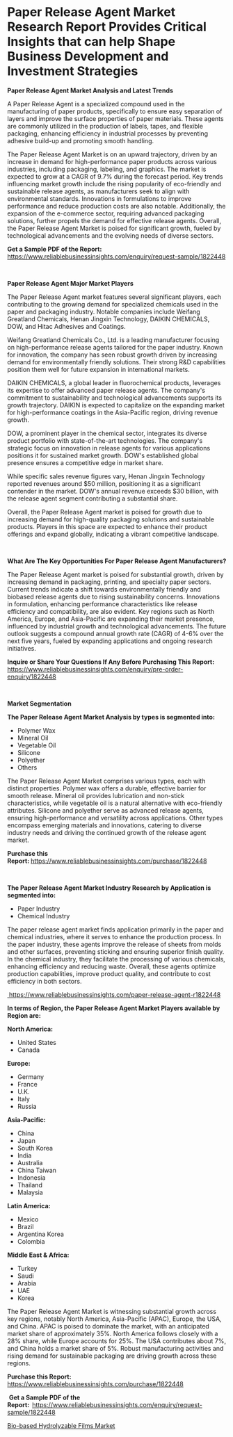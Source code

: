 <p><h1>Paper Release Agent Market Research Report Provides Critical Insights that can help Shape Business Development and Investment Strategies</h1></p><p><strong>Paper Release Agent Market Analysis and Latest Trends</strong></p>
<p><p>A Paper Release Agent is a specialized compound used in the manufacturing of paper products, specifically to ensure easy separation of layers and improve the surface properties of paper materials. These agents are commonly utilized in the production of labels, tapes, and flexible packaging, enhancing efficiency in industrial processes by preventing adhesive build-up and promoting smooth handling.</p><p>The Paper Release Agent Market is on an upward trajectory, driven by an increase in demand for high-performance paper products across various industries, including packaging, labeling, and graphics. The market is expected to grow at a CAGR of 9.7% during the forecast period. Key trends influencing market growth include the rising popularity of eco-friendly and sustainable release agents, as manufacturers seek to align with environmental standards. Innovations in formulations to improve performance and reduce production costs are also notable. Additionally, the expansion of the e-commerce sector, requiring advanced packaging solutions, further propels the demand for effective release agents. Overall, the Paper Release Agent Market is poised for significant growth, fueled by technological advancements and the evolving needs of diverse sectors.</p></p>
<p><strong>Get a Sample PDF of the Report:&nbsp;</strong> <a href="https://www.reliablebusinessinsights.com/enquiry/request-sample/1822448?utm_campaign=2099&utm_medium=2&utm_source=Github&utm_content=ia&utm_term=03042025&utm_id=paper-release-agent">https://www.reliablebusinessinsights.com/enquiry/request-sample/1822448</a></p>
<p>&nbsp;</p>
<p><strong>Paper Release Agent Major Market Players</strong></p>
<p><p>The Paper Release Agent market features several significant players, each contributing to the growing demand for specialized chemicals used in the paper and packaging industry. Notable companies include Weifang Greatland Chemicals, Henan Jingxin Technology, DAIKIN CHEMICALS, DOW, and Hitac Adhesives and Coatings.</p><p>Weifang Greatland Chemicals Co., Ltd. is a leading manufacturer focusing on high-performance release agents tailored for the paper industry. Known for innovation, the company has seen robust growth driven by increasing demand for environmentally friendly solutions. Their strong R&D capabilities position them well for future expansion in international markets.</p><p>DAIKIN CHEMICALS, a global leader in fluorochemical products, leverages its expertise to offer advanced paper release agents. The company's commitment to sustainability and technological advancements supports its growth trajectory. DAIKIN is expected to capitalize on the expanding market for high-performance coatings in the Asia-Pacific region, driving revenue growth.</p><p>DOW, a prominent player in the chemical sector, integrates its diverse product portfolio with state-of-the-art technologies. The company's strategic focus on innovation in release agents for various applications positions it for sustained market growth. DOW's established global presence ensures a competitive edge in market share.</p><p>While specific sales revenue figures vary, Henan Jingxin Technology reported revenues around $50 million, positioning it as a significant contender in the market. DOW's annual revenue exceeds $30 billion, with the release agent segment contributing a substantial share.</p><p>Overall, the Paper Release Agent market is poised for growth due to increasing demand for high-quality packaging solutions and sustainable products. Players in this space are expected to enhance their product offerings and expand globally, indicating a vibrant competitive landscape.</p></p>
<p>&nbsp;</p>
<p><strong>What Are The Key Opportunities For Paper Release Agent Manufacturers?</strong></p>
<p><p>The Paper Release Agent market is poised for substantial growth, driven by increasing demand in packaging, printing, and specialty paper sectors. Current trends indicate a shift towards environmentally friendly and biobased release agents due to rising sustainability concerns. Innovations in formulation, enhancing performance characteristics like release efficiency and compatibility, are also evident. Key regions such as North America, Europe, and Asia-Pacific are expanding their market presence, influenced by industrial growth and technological advancements. The future outlook suggests a compound annual growth rate (CAGR) of 4-6% over the next five years, fueled by expanding applications and ongoing research initiatives.</p></p>
<p><strong>Inquire or Share Your Questions If Any Before Purchasing This Report:</strong> <a href="https://www.reliablebusinessinsights.com/enquiry/pre-order-enquiry/1822448?utm_campaign=2099&utm_medium=2&utm_source=Github&utm_content=ia&utm_term=03042025&utm_id=paper-release-agent">https://www.reliablebusinessinsights.com/enquiry/pre-order-enquiry/1822448</a></p>
<p>&nbsp;</p>
<p><strong>Market Segmentation</strong></p>
<p><strong>The Paper Release Agent Market Analysis by types is segmented into:</strong></p>
<p><ul><li>Polymer Wax</li><li>Mineral Oil</li><li>Vegetable Oil</li><li>Silicone</li><li>Polyether</li><li>Others</li></ul></p>
<p><p>The Paper Release Agent Market comprises various types, each with distinct properties. Polymer wax offers a durable, effective barrier for smooth release. Mineral oil provides lubrication and non-stick characteristics, while vegetable oil is a natural alternative with eco-friendly attributes. Silicone and polyether serve as advanced release agents, ensuring high-performance and versatility across applications. Other types encompass emerging materials and innovations, catering to diverse industry needs and driving the continued growth of the release agent market.</p></p>
<p><strong>Purchase this Report:&nbsp;</strong><a href="https://www.reliablebusinessinsights.com/purchase/1822448?utm_campaign=2099&utm_medium=2&utm_source=Github&utm_content=ia&utm_term=03042025&utm_id=paper-release-agent">https://www.reliablebusinessinsights.com/purchase/1822448</a></p>
<p>&nbsp;</p>
<p><strong>The Paper Release Agent Market Industry Research by Application is segmented into:</strong></p>
<p><ul><li>Paper Industry</li><li>Chemical Industry</li></ul></p>
<p><p>The paper release agent market finds application primarily in the paper and chemical industries, where it serves to enhance the production process. In the paper industry, these agents improve the release of sheets from molds and other surfaces, preventing sticking and ensuring superior finish quality. In the chemical industry, they facilitate the processing of various chemicals, enhancing efficiency and reducing waste. Overall, these agents optimize production capabilities, improve product quality, and contribute to cost efficiency in both sectors.</p></p>
<p><a href="https://www.reliablebusinessinsights.com/paper-release-agent-r1822448?utm_campaign=2099&utm_medium=2&utm_source=Github&utm_content=ia&utm_term=03042025&utm_id=paper-release-agent">&nbsp;https://www.reliablebusinessinsights.com/paper-release-agent-r1822448</a></p>
<p><strong>In terms of Region, the Paper Release Agent Market Players available by Region are:</strong></p>
<p>
    <p> <strong> North America: </strong>
        <ul>
            <li>United States</li>
            <li>Canada</li>
        </ul>
        </p> 
    <p> <strong> Europe: </strong>
        <ul>
            <li>Germany</li>
            <li>France</li>
            <li>U.K.</li>
            <li>Italy</li>
            <li>Russia</li>
        </ul>
        </p> 
    <p> <strong> Asia-Pacific: </strong>
        <ul>
            <li>China</li>
            <li>Japan</li>
            <li>South Korea</li>
            <li>India</li>
            <li>Australia</li>
            <li>China Taiwan</li>
            <li>Indonesia</li>
            <li>Thailand</li>
            <li>Malaysia</li>
        </ul>
        </p> 
    <p> <strong> Latin America: </strong>
        <ul>
            <li>Mexico</li>
            <li>Brazil</li>
            <li>Argentina Korea</li>
            <li>Colombia</li>
        </ul>
        </p> 
    <p> <strong> Middle East & Africa: </strong>
        <ul>
            <li>Turkey</li>
            <li>Saudi</li>
            <li>Arabia</li>
            <li>UAE</li>
            <li>Korea</li>
        </ul>
    </p>
    </p>
<p><p>The Paper Release Agent Market is witnessing substantial growth across key regions, notably North America, Asia-Pacific (APAC), Europe, the USA, and China. APAC is poised to dominate the market, with an anticipated market share of approximately 35%. North America follows closely with a 28% share, while Europe accounts for 25%. The USA contributes about 7%, and China holds a market share of 5%. Robust manufacturing activities and rising demand for sustainable packaging are driving growth across these regions.</p></p>
<p><strong>Purchase this Report: </strong><a href="https://www.reliablebusinessinsights.com/purchase/1822448?utm_campaign=2099&utm_medium=2&utm_source=Github&utm_content=ia&utm_term=03042025&utm_id=paper-release-agent">https://www.reliablebusinessinsights.com/purchase/1822448</a></p>
<p>&nbsp;<strong>Get a Sample PDF of the Report:&nbsp;&nbsp;</strong><a href="https://www.reliablebusinessinsights.com/enquiry/request-sample/1822448?utm_campaign=2099&utm_medium=2&utm_source=Github&utm_content=ia&utm_term=03042025&utm_id=paper-release-agent">https://www.reliablebusinessinsights.com/enquiry/request-sample/1822448</a></p>
<p><strong></strong></p>
<p><p><a href="https://github.com/NargisHussain432/Market-Research-Report-List-2/blob/main/bio-based-hydrolyzable-films-market.md?utm_campaign=2099&utm_medium=2&utm_source=Github&utm_content=ia&utm_term=03042025&utm_id=paper-release-agent">Bio-based Hydrolyzable Films Market</a></p></p>